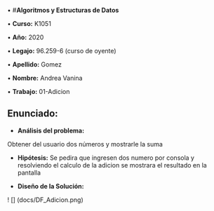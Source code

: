   
• #**Algoritmos y Estructuras de Datos**

• **Curso:** K1051

• **Año:** 2020

• **Legajo:** 96.259-6 (curso de oyente)

• **Apellido:** Gomez

• **Nombre:** Andrea Vanina

• **Trabajo:** 01-Adicion

## **Enunciado:** 
- **Análisis del problema:**

Obtener del usuario dos números y mostrarle la suma

- **Hipótesis:** Se pedira que ingresen dos numero por consola y resolviendo el calculo de la adicion se mostrara el resultado en la pantalla

- **Diseño de la Solución:** 

! [] (docs/DF_Adicion.png)
